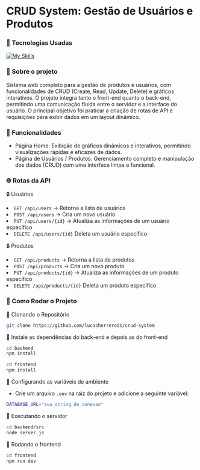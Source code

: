 # CRUD System: Gestão de Usuários e Produtos

### 🚀 Tecnologias Usadas

[![My Skills](https://skillicons.dev/icons?i=react,tailwind,vite,nodejs,express,mongodb,prisma)](https://skillicons.dev)


### 🔗 Sobre o projeto

Sistema web completo para a gestão de produtos e usuários, com funcionalidades de CRUD (Create, Read, Update, Delete) e gráficos interativos. O projeto integra tanto o front-end quanto o back-end, permitindo uma comunicação fluida entre o servidor e a interface do usuário. O principal objetivo foi praticar a criação de rotas de API e requisições para exibir dados em um layout dinâmico.


### 📍 Funcionalidades

- Página Home: Exibição de gráficos dinâmicos e interativos, permitindo visualizações rápidas e eficazes de dados.
- Página de Usuários / Produtos: Gerenciamento completo e manipulação dos dados (CRUD) com uma interface limpa e funcional.


### 🌐 Rotas da API
  🔒 Usuários
    <li>`GET /api/users` → Retorna a lista de usuários</li>
    <li>`POST /api/users` → Cria um novo usuário</li>
    <li>`PUT /api/users/{id}` → Atualiza as informações de um usuário específico</li>
    <li>`DELETE /api/users/{id}` Deleta um usuário específico</li>

  🔒 Produtos
    <li>`GET /api/products` → Retorna a lista de produtos</li>
    <li>`POST /api/products` → Cria um novo produto</li>
    <li>`PUT /api/products/{id}` → Atualiza as informações de um produto específico</li>
    <li>`DELETE /api/products/{id}` Deleta um produto específico</li>


### 📂 Como Rodar o Projeto

🔹 Clonando o Repositório
   ```sh
   git clone https://github.com/lucasherrerods/crud-system
   ```
🔹 Instale as dependências do back-end e depois as do front-end
   ```sh
   cd backend
   npm install

   cd frontend
   npm install
   ```
🔹 Configurando as variáveis de ambiente</br>
   - Crie um arquivo `.env` na raiz do projeto e adicione a seguinte variável:
   ```sh
   DATABASE_URL="sua_string_de_conexao"
   ```
🔹 Executando o servidor
   ```sh
   cd backend/src
   node server.js
   ```
🔹 Rodando o frontend
   ```sh
   cd frontend
   npm run dev
   ```